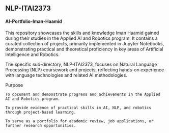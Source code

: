 ## NLP-ITAI2373 
#### AI-Portfolio-Iman-Haamid

This repository showcases the skills and knowledge Iman Haamid gained during their studies in the Applied AI and Robotics program. It contains a curated collection of projects, primarily implemented in Jupyter Notebooks, demonstrating practical and theoretical proficiency in key areas of Artificial Intelligence and Robotics.

The specific sub-directory, NLP-ITAI2373, focuses on Natural Language Processing (NLP) coursework and projects, reflecting hands-on experience with language technologies and related AI methodologies.

Purpose

    To document and demonstrate progress and achievements in the Applied AI and Robotics program.

    To provide evidence of practical skills in AI, NLP, and robotics through project-based learning.

    To serve as a portfolio for academic review, job applications, or further research opportunities.
